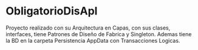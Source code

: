 # ObligatorioDisApl
 Proyecto realizado con su Arquitectura en Capas, con sus clases, interfaces, tiene Patrones de Diseño de Fabrica y Singleton. Ademas tiene la BD en la carpeta Persistencia AppData con Transacciones Logicas. 
